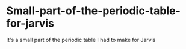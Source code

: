 # Small-part-of-the-periodic-table-for-jarvis
It's a small part of the periodic table I had to make for Jarvis
